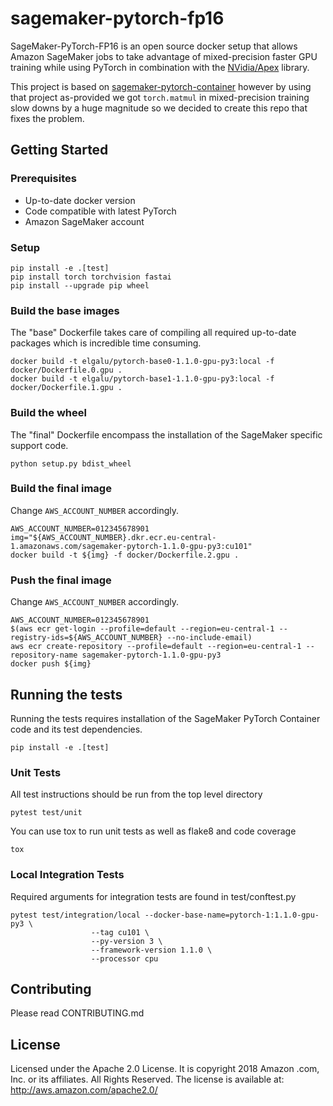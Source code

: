 # sagemaker-pytorch-fp16

SageMaker-PyTorch-FP16 is an open source docker setup that allows Amazon SageMaker jobs to take advantage of mixed-precision faster GPU training while using PyTorch in combination with the [NVidia/Apex](https://github.com/NVIDIA/apex) library.

This project is based on [sagemaker-pytorch-container](https://github.com/aws/sagemaker-pytorch-container) however by using that project as-provided we got `torch.matmul` in mixed-precision training slow downs by a huge magnitude so we decided to create this repo that fixes the problem.

## Getting Started

### Prerequisites
+ Up-to-date docker version
+ Code compatible with latest PyTorch
+ Amazon SageMaker account

### Setup
    pip install -e .[test]
    pip install torch torchvision fastai
    pip install --upgrade pip wheel

### Build the base images
The "base" Dockerfile takes care of compiling all required up-to-date packages which is incredible time consuming.

    docker build -t elgalu/pytorch-base0-1.1.0-gpu-py3:local -f docker/Dockerfile.0.gpu .
    docker build -t elgalu/pytorch-base1-1.1.0-gpu-py3:local -f docker/Dockerfile.1.gpu .

### Build the wheel
The "final" Dockerfile encompass the installation of the SageMaker specific support code.

    python setup.py bdist_wheel

### Build the final image
Change `AWS_ACCOUNT_NUMBER` accordingly.

    AWS_ACCOUNT_NUMBER=012345678901
    img="${AWS_ACCOUNT_NUMBER}.dkr.ecr.eu-central-1.amazonaws.com/sagemaker-pytorch-1.1.0-gpu-py3:cu101"
    docker build -t ${img} -f docker/Dockerfile.2.gpu .

### Push the final image
Change `AWS_ACCOUNT_NUMBER` accordingly.

    AWS_ACCOUNT_NUMBER=012345678901
    $(aws ecr get-login --profile=default --region=eu-central-1 --registry-ids=${AWS_ACCOUNT_NUMBER} --no-include-email)
    aws ecr create-repository --profile=default --region=eu-central-1 --repository-name sagemaker-pytorch-1.1.0-gpu-py3
    docker push ${img}


## Running the tests
Running the tests requires installation of the SageMaker PyTorch Container code and its test dependencies.

    pip install -e .[test]

### Unit Tests
All test instructions should be run from the top level directory

    pytest test/unit

You can use tox to run unit tests as well as flake8 and code coverage

    tox


### Local Integration Tests
Required arguments for integration tests are found in test/conftest.py

    pytest test/integration/local --docker-base-name=pytorch-1:1.1.0-gpu-py3 \
                      --tag cu101 \
                      --py-version 3 \
                      --framework-version 1.1.0 \
                      --processor cpu

## Contributing
Please read CONTRIBUTING.md

## License
Licensed under the Apache 2.0 License. It is copyright 2018 Amazon .com, Inc. or its affiliates. All Rights Reserved. The license is available at: http://aws.amazon.com/apache2.0/
